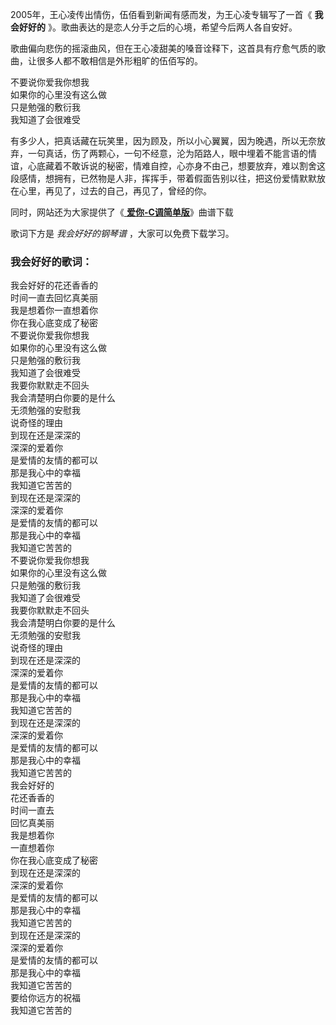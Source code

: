 

2005年，王心凌传出情伤，伍佰看到新闻有感而发，为王心凌专辑写了一首《 **我会好好的** 》。歌曲表达的是恋人分手之后的心境，希望今后两人各自安好。

歌曲偏向悲伤的摇滚曲风，但在王心凌甜美的嗓音诠释下，这首具有疗愈气质的歌曲，让很多人都不敢相信是外形粗旷的伍佰写的。

不要说你爱我你想我  
如果你的心里没有这么做  
只是勉强的敷衍我  
我知道了会很难受

有多少人，把真话藏在玩笑里，因为顾及，所以小心翼翼，因为晚遇，所以无奈放弃，一句真话，伤了两颗心，一句不经意，沦为陌路人，眼中埋着不能言语的情谊，心底藏着不敢诉说的秘密，情难自控，心亦身不由己，想要放弃，难以割舍这段感情，想拥有，已然物是人非，挥挥手，带着假面告别以往，把这份爱情默默放在心里，再见了，过去的自己，再见了，曾经的你。

同时，网站还为大家提供了《[ **爱你-C调简单版**](Music-14210.html "爱你-C调简单版")》曲谱下载

歌词下方是 _我会好好的钢琴谱_ ，大家可以免费下载学习。

### 我会好好的歌词：

我会好好的花还香香的  
时间一直去回忆真美丽  
我是想着你一直想着你  
你在我心底变成了秘密  
不要说你爱我你想我  
如果你的心里没有这么做  
只是勉强的敷衍我  
我知道了会很难受  
我要你默默走不回头  
我会清楚明白你要的是什么  
无须勉强的安慰我  
说奇怪的理由  
到现在还是深深的  
深深的爱着你  
是爱情的友情的都可以  
那是我心中的幸福  
我知道它苦苦的  
到现在还是深深的  
深深的爱着你  
是爱情的友情的都可以  
那是我心中的幸福  
我知道它苦苦的  
不要说你爱我你想我  
如果你的心里没有这么做  
只是勉强的敷衍我  
我知道了会很难受  
我要你默默走不回头  
我会清楚明白你要的是什么  
无须勉强的安慰我  
说奇怪的理由  
到现在还是深深的  
深深的爱着你  
是爱情的友情的都可以  
那是我心中的幸福  
我知道它苦苦的  
到现在还是深深的  
深深的爱着你  
是爱情的友情的都可以  
那是我心中的幸福  
我知道它苦苦的  
我会好好的  
花还香香的  
时间一直去  
回忆真美丽  
我是想着你  
一直想着你  
你在我心底变成了秘密  
到现在还是深深的  
深深的爱着你  
是爱情的友情的都可以  
那是我心中的幸福  
我知道它苦苦的  
到现在还是深深的  
深深的爱着你  
是爱情的友情的都可以  
那是我心中的幸福  
我知道它苦苦的  
要给你远方的祝福  
我知道它苦苦的

